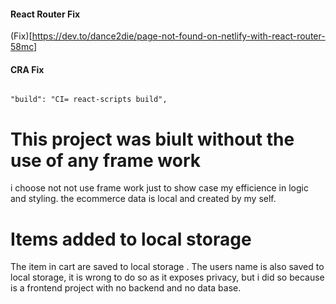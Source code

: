 #### React Router Fix

(Fix)[https://dev.to/dance2die/page-not-found-on-netlify-with-react-router-58mc]

#### CRA Fix

```

"build": "CI= react-scripts build",

```

# This project was biult without the use of any frame work

i choose not not use frame work just to show case my efficience in logic and styling.
the ecommerce data is local and created by my self.

# Items added to local storage

The item in cart are saved to local storage .
The users name is also saved to local storage, it is wrong to do so
as it exposes privacy, but i did so because is a frontend project with no backend and no data base.
